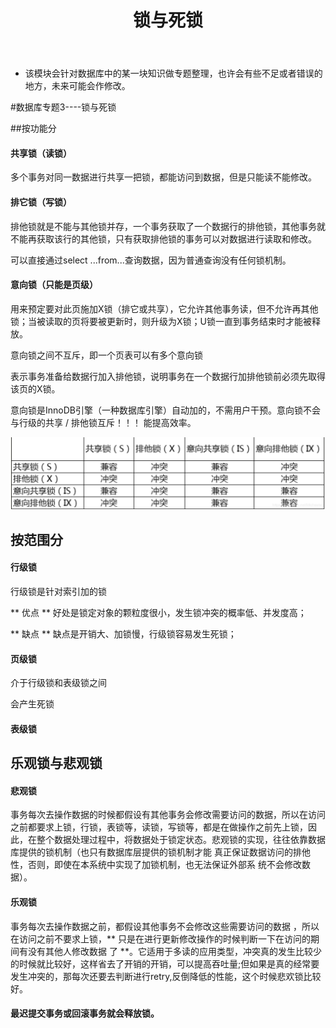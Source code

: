 ﻿---
layout: post
title:  "锁与死锁"
data: 星期日, 22. 三月 2020 04:24下午 
categories: 数据库
tags: 专题
---
* 该模块会针对数据库中的某一块知识做专题整理，也许会有些不足或者错误的地方，未来可能会作修改。

#数据库专题3----锁与死锁

##按功能分
#### 共享锁（读锁）
多个事务对同一数据进行共享一把锁，都能访问到数据，但是只能读不能修改。

#### 排它锁（写锁）
排他锁就是不能与其他锁并存，一个事务获取了一个数据行的排他锁，其他事务就不能再获取该行的其他锁，只有获取排他锁的事务可以对数据进行读取和修改。
>
可以直接通过select ...from...查询数据，因为普通查询没有任何锁机制。


#### 意向锁（只能是页级）
用来预定要对此页施加X锁（排它或共享），它允许其他事务读，但不允许再其他锁；当被读取的页将要被更新时，则升级为X锁；U锁一直到事务结束时才能被释放。

意向锁之间不互斥，即一个页表可以有多个意向锁

表示事务准备给数据行加入排他锁，说明事务在一个数据行加排他锁前必须先取得该页的X锁。

意向锁是InnoDB引擎（一种数据库引擎）自动加的，不需用户干预。意向锁不会与行级的共享 / 排他锁互斥！！！ 能提高效率。

![](https://github.com/LLLibra/LLLibra.github.io/raw/master/_posts/imgs/20200322-214720.png)

## 按范围分
#### 行级锁
行级锁是针对索引加的锁

** 优点 **
好处是锁定对象的颗粒度很小，发生锁冲突的概率低、并发度高；

** 缺点 **
缺点是开销大、加锁慢，行级锁容易发生死锁；

#### 页级锁
介于行级锁和表级锁之间

会产生死锁


#### 表级锁



## 乐观锁与悲观锁
#### 悲观锁
事务每次去操作数据的时候都假设有其他事务会修改需要访问的数据，所以在访问之前都要求上锁，行锁，表锁等，读锁，写锁等，都是在做操作之前先上锁，因此，在整个数据处理过程中，将数据处于锁定状态。悲观锁的实现，往往依靠数据库提供的锁机制（也只有数据库层提供的锁机制才能 真正保证数据访问的排他性，否则，即使在本系统中实现了加锁机制，也无法保证外部系 统不会修改数据）。


#### 乐观锁
事务每次去操作数据之前，都假设其他事务不会修改这些需要访问的数据 ，所以在访问之前不要求上锁，** 只是在进行更新修改操作的时候判断一下在访问的期间有没有其他人修改数据 了 **。它适用于多读的应用类型，冲突真的发生比较少的时候就比较好，这样省去了开销的开销，可以提高吞吐量;但如果是真的经常要发生冲突的，那每次还要去判断进行retry,反倒降低的性能，这个时候悲欢锁比较好。



#### 最迟提交事务或回滚事务就会释放锁。
